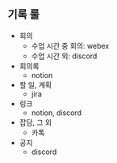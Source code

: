 ## 기록 룰

- 회의
    - 수업 시간 중 회의: webex
    - 수업 시간 외: discord
- 회의록
    - notion
- 할 일, 계획
    - jira
- 링크
    - notion, discord
- 잡담, 그 외
    - 카톡
- 공지
    - discord
